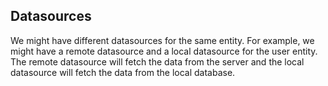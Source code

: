 ## Datasources

We might have different datasources for the same entity. For example, we might have a remote datasource and a local datasource for the user entity. The remote datasource will fetch the data from the server and the local datasource will fetch the data from the local database.